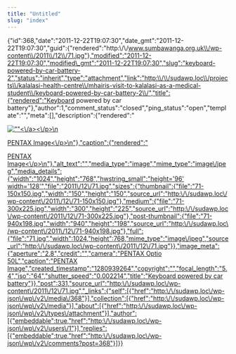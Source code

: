 ```yaml
---
title: "Untitled"
slug: "index"
---
```


{"id":368,"date":"2011-12-22T19:07:30","date\_gmt":"2011-12-22T19:07:30","guid":{"rendered":"http:\\/\\/www.sumbawanga.org.uk\\/wp-content\\/2011\\/12\\/71.jpg"},"modified":"2011-12-22T19:07:30","modified\_gmt":"2011-12-22T19:07:30","slug":"keyboard-powered-by-car-battery-2","status":"inherit","type":"attachment","link":"http:\\/\\/sudawp.loc\\/projects\\/kalalasi-health-centre\\/mhairis-visit-to-kalalasi-as-a-medical-student\\/keyboard-powered-by-car-battery-2\\/","title":{"rendered":"Keyboard powered by car battery"},"author":1,"comment\_status":"closed","ping\_status":"open","template":"","meta":\[\],"description":{"rendered":"

[![\"\"](\"http:\/\/sudawp.loc\/wp-content\/2011\/12\/71-300x225.jpg\")<\\/a><\\/p>\\n](http:\/\/sudawp.loc\/wp-content\/2011\/12\/71.jpg)

[PENTAX Image<\\/p>\\n"},"caption":{"rendered":"](http:\/\/sudawp.loc\/wp-content\/2011\/12\/71.jpg)

[PENTAX Image<\\/p>\\n"},"alt\_text":"","media\_type":"image","mime\_type":"image\\/jpeg","media\_details":{"width":"1024","height":"768","hwstring\_small":"height='96' width='128'","file":"2011\\/12\\/71.jpg","sizes":{"thumbnail":{"file":"71-150x150.jpg","width":"150","height":"150","source\_url":"http:\\/\\/sudawp.loc\\/wp-content\\/2011\\/12\\/71-150x150.jpg"},"medium":{"file":"71-300x225.jpg","width":"300","height":"225","source\_url":"http:\\/\\/sudawp.loc\\/wp-content\\/2011\\/12\\/71-300x225.jpg"},"post-thumbnail":{"file":"71-940x198.jpg","width":"940","height":"198","source\_url":"http:\\/\\/sudawp.loc\\/wp-content\\/2011\\/12\\/71-940x198.jpg"},"full":{"file":"71.jpg","width":1024,"height":768,"mime\_type":"image\\/jpeg","source\_url":"http:\\/\\/sudawp.loc\\/wp-content\\/2011\\/12\\/71.jpg"}},"image\_meta":{"aperture":"2.8","credit":"","camera":"PENTAX Optio 50L","caption":"PENTAX Image","created\_timestamp":"1280939264","copyright":"","focal\_length":"5.4","iso":"64","shutter\_speed":"0.002214","title":"Keyboard powered by car battery"}},"post":331,"source\_url":"http:\\/\\/sudawp.loc\\/wp-content\\/2011\\/12\\/71.jpg","\_links":{"self":\[{"href":"http:\\/\\/sudawp.loc\\/wp-json\\/wp\\/v2\\/media\\/368"}\],"collection":\[{"href":"http:\\/\\/sudawp.loc\\/wp-json\\/wp\\/v2\\/media"}\],"about":\[{"href":"http:\\/\\/sudawp.loc\\/wp-json\\/wp\\/v2\\/types\\/attachment"}\],"author":\[{"embeddable":true,"href":"http:\\/\\/sudawp.loc\\/wp-json\\/wp\\/v2\\/users\\/1"}\],"replies":\[{"embeddable":true,"href":"http:\\/\\/sudawp.loc\\/wp-json\\/wp\\/v2\\/comments?post=368"}\]}}](http:\/\/sudawp.loc\/wp-content\/2011\/12\/71.jpg)